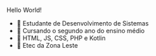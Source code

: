 Hello World!

- 💭 Estudante de Desenvolvimento de Sistemas
- 💭 Cursando o segundo ano do ensino médio
- 💭 HTML, JS, CSS, PHP e Kotlin
- 💭 Etec da Zona Leste

